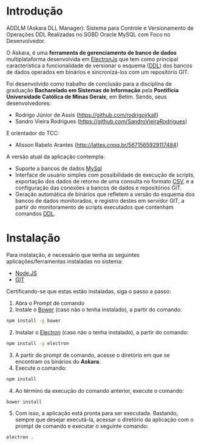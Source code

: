 
# Introdução

ADDLM (Askara DLL Manager): Sistema para Controle e Versionamento de Operações DDL Realizadas no SGBD Oracle MySQL com Foco no Desenvolvedor.

O Askara, é uma **ferramenta de gerenciamento de banco de dados** multiplataforma desenvolvida em [ElectronJs](https://electronjs.org/) que tem como principal característica a funcionalidade de versionar o esquema  ([DDL](https://en.wikipedia.org/wiki/Data_definition_language)) dos bancos de dados operados em binários e sincronizá-los com um repositório GIT.

Foi desenvolvido como trabalho de conclusão para a disciplina de graduação **Bacharelado em Sistemas de Informação** pela **Pontifícia Universidade Católica de Minas Gerais**, em Betim. Sendo, seus desenvolvedores:

 - Rodrigo Júnior de Assis (https://github.com/rodrigojrkall)
 - Sandro Vieira Rodrigues (https://github.com/SandroVieiraRodrigues)

E orientador do TCC:

 - Alisson Rabelo Arantes (http://lattes.cnpq.br/5671565929117484)

A versão atual da aplicação contempla:


 - Suporte a bancos de dados [MySql](https://www.mysql.com/)
 - Interface de usuário simples com possibilidade de execução de scripts, exportação dos dados de retorno de uma consulta no formato [CSV](https://pt.wikipedia.org/wiki/Comma-separated_values), e a configuração das conexões a bancos de dados e repositórios GIT.
 - Geração automática de binários que refletem a versão do esquema dos bancos de dados monitorados, e registro destes em servidor GIT, a partir  do monitoramento de scripts executados que contenham comandos [DDL](https://pt.wikipedia.org/wiki/Linguagem_de_defini%C3%A7%C3%A3o_de_dados).
 
# Instalação

Para instalação, é necessário que tenha as seguintes aplicações/ferramentas instaladas no sistema:
- [Node.JS](https://nodejs.org/)
- [GIT](https://git-scm.com/)

Certificando-se que estas estão instaladas, siga o passo a passo:


 1. Abra o Prompt de comando
 2. Instale o [Bower](https://bower.io/) (caso não o tenha instalado), a partir do comando: 
```bash
npm install -g bower
```
 2. Instalar o [Electron](https://electronjs.org/) (caso não o tenha instalado), a partir do comando: 
```bash
npm install -g electron
```
 3. A partir do prompt de comando, acesse o diretório em que se encontram os binários do **Askara**.
 3. Execute o comando:
```bash
npm install
```
 4. Ao término da execução do comando anterior, execute o comando:
```bash
bower install
```
 5. Com isso, a aplicação está pronta para ser executada. Bastando, sempre que desejar executá-la, acessar o diretório da aplicação com o prompt de comando e executar o seguinte comando:
```bash
electron .
```
